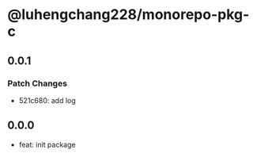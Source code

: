 # @luhengchang228/monorepo-pkg-c

## 0.0.1

### Patch Changes

- 521c680: add log

## 0.0.0

- feat: init package

